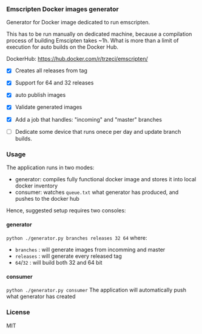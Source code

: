 ### Emscripten Docker images generator

Generator for Docker image dedicated to run emscripten.

This has to be run manually on dedicated machine, because a compilation process of building Emscipten takes ~1h. What is more than a limit of execution for auto builds on the Docker Hub.

DockerHub: https://hub.docker.com/r/trzeci/emscripten/

- [x] Creates all releases from tag
- [x] Support for 64 and 32 releases
- [x] auto publish images
- [x] Validate generated images
- [x] Add a job that handles: "incoming" and "master" branches
- [ ] Dedicate some device that runs onece per day and update branch builds.


### Usage

The application runs in two modes: 
- generator: compiles fully functional docker image and stores it into local docker inventory
- consumer: watches `queue.txt` what generator has produced, and pushes to the docker hub

Hence, suggested setup requires two consoles:

#### generator

`python ./generator.py branches releases 32 64`
where:
- `branches` : will generate images from incomming and master
- `releases` : will generate every released tag
- `64`/`32` : will build both 32 and 64 bit

#### consumer

`python ./generator.py consumer`
The application will automatically push what generator has created


### License
MIT

